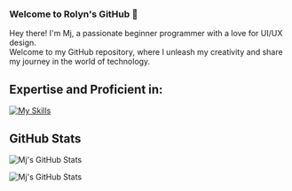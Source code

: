 ### Welcome to Rolyn's GitHub 👋

Hey there! I'm Mj, a passionate beginner programmer with a love for UI/UX design.                                                                     
Welcome to my GitHub repository, where I unleash my creativity and share my journey in the world of technology.


## Expertise and Proficient in:
[![My Skills](https://skillicons.dev/icons?i=java,r,html,php,xd,vscode,svg&perline=3)](https://skillicons.dev)

## GitHub Stats
![Mj's GitHub Stats](https://github-readme-stats-git-masterrstaa-rickstaa.vercel.app/api/top-langs/?username=mjmmorales&layout=compact&theme=radical)

![Mj's GitHub Stats](https://github-readme-stats.vercel.app/api?username=mjmmorales&show_icons=true&hide_title=true&count_private=true&theme=radical)
<!--
**mjmmorales/mjmmorales** is a ✨ _special_ ✨ repository because its `README.md` (this file) appears on your GitHub profile.

Here are some ideas to get you started:

- 🔭 I’m currently working on ...
- 🌱 I’m currently learning ...
- 👯 I’m looking to collaborate on ...
- 🤔 I’m looking for help with ...
- 💬 Ask me about ...
- 📫 How to reach me: ...
- 😄 Pronouns: ...
- ⚡ Fun fact: ...
-->
